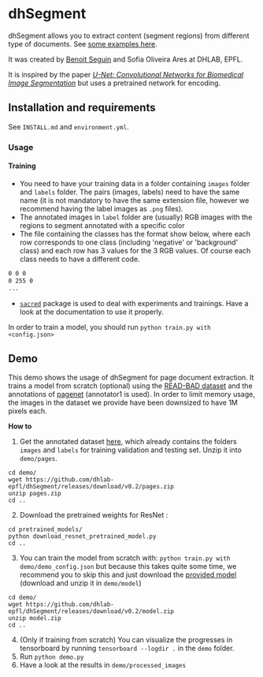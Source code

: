 # dhSegment

dhSegment allows you to extract content (segment regions) from different type of documents. See [some examples here](https://dhlab-epfl.github.io/dhSegment/).

It was created by [Benoit Seguin](https://twitter.com/Seguin_Be) and Sofia Oliveira Ares at DHLAB, EPFL.

It is inspired by the paper [_U-Net: Convolutional Networks for Biomedical Image Segmentation_](https://arxiv.org/pdf/1505.04597.pdf) but uses a pretrained network for encoding.

## Installation and requirements
 See `INSTALL.md` and `environment.yml`.

### Usage
#### Training
* You need to have your training data in a folder containing `images` folder and `labels` folder. The pairs (images, labels) need to have the same name (it is not mandatory to have the same extension file, however we recommend having the label images as `.png` files). 
* The annotated images in `label` folder are (usually) RGB images with the regions to segment annotated with a specific color
* The file containing the classes has the format show below, where each row corresponds to one class (including 'negative' or 'background' class) and each row has 3 values for the 3 RGB values. Of course each class needs to have a different code.
``` class.txt
0 0 0
0 255 0
...
```
* [`sacred`](https://sacred.readthedocs.io/en/latest/quickstart.html) package is used to deal with experiments and trainings. Have a look at the documentation to use it properly.

In order to train a model, you should run `python train.py with <config.json>`

## Demo
This demo shows the usage of dhSegment for page document extraction. It trains a model from scratch (optional) using the [READ-BAD dataset](https://arxiv.org/abs/1705.03311) and the annotations of [pagenet](https://github.com/ctensmeyer/pagenet/tree/master/annotations) (annotator1 is used).
In order to limit memory usage, the images in the dataset we provide have been downsized to have 1M pixels each.

__How to__

1. Get the annotated dataset [here](https://github.com/dhlab-epfl/dhSegment/releases/download/v0.2/pages.zip), which already contains the folders `images` and `labels` for training validation and testing set. Unzip it into `demo/pages`. 
```
cd demo/
wget https://github.com/dhlab-epfl/dhSegment/releases/download/v0.2/pages.zip
unzip pages.zip
cd ..
```
2. Download the pretrained weights for ResNet :
```
cd pretrained_models/
python download_resnet_pretrained_model.py
cd ..
```
3. You can train the model from scratch with: 
    `python train.py with demo/demo_config.json` but because this takes quite some time,
    we recommend you to skip this and just download the [provided model](https://github.com/dhlab-epfl/dhSegment/releases/download/v0.2/model.zip) (download and unzip it in `demo/model`)
```
cd demo/
wget https://github.com/dhlab-epfl/dhSegment/releases/download/v0.2/model.zip
unzip model.zip
cd ..
```
4. (Only if training from scratch) You can visualize the progresses in tensorboard by running `tensorboard --logdir .` in the `demo` folder.
5. Run `python demo.py`
6. Have a look at the results in `demo/processed_images`



